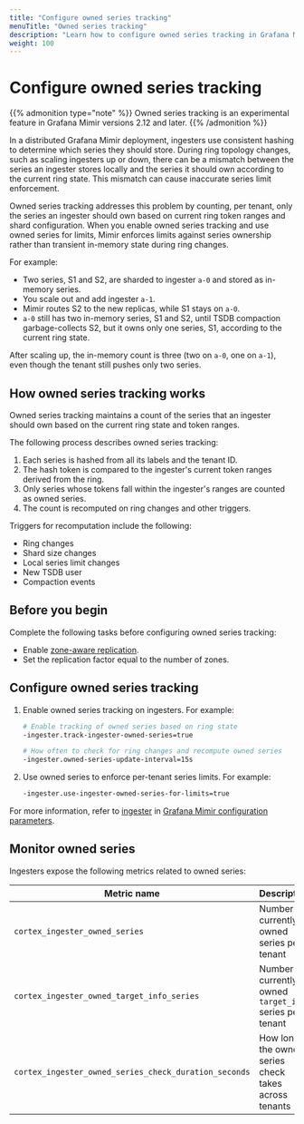 ```yaml
---
title: "Configure owned series tracking"
menuTitle: "Owned series tracking"
description: "Learn how to configure owned series tracking in Grafana Mimir to improve series limit enforcement during ring topology changes."
weight: 100
---
```


# Configure owned series tracking

{{% admonition type="note" %}}
Owned series tracking is an experimental feature in Grafana Mimir versions 2.12 and later.
{{% /admonition %}}

In a distributed Grafana Mimir deployment, ingesters use consistent hashing to determine which series they should store. During ring topology changes, such as scaling ingesters up or down, there can be a mismatch between the series an ingester stores locally and the series it should own according to the current ring state. This mismatch can cause inaccurate series limit enforcement.

Owned series tracking addresses this problem by counting, per tenant, only the series an ingester should own based on current ring token ranges and shard configuration. When you enable owned series tracking and use owned series for limits, Mimir enforces limits against series ownership rather than transient in-memory state during ring changes.

For example:

- Two series, S1 and S2, are sharded to ingester `a-0` and stored as in-memory series.
- You scale out and add ingester `a-1`.
- Mimir routes S2 to the new replicas, while S1 stays on `a-0`.
- `a-0` still has two in-memory series, S1 and S2, until TSDB compaction garbage-collects S2, but it owns only one series, S1, according to the current ring state.

After scaling up, the in-memory count is three (two on `a-0`, one on `a-1`), even though the tenant still pushes only two series.

## How owned series tracking works

Owned series tracking maintains a count of the series that an ingester should own based on the current ring state and token ranges.

The following process describes owned series tracking:

1. Each series is hashed from all its labels and the tenant ID.
1. The hash token is compared to the ingester's current token ranges derived from the ring.
1. Only series whose tokens fall within the ingester's ranges are counted as owned series.
1. The count is recomputed on ring changes and other triggers.

Triggers for recomputation include the following:

- Ring changes
- Shard size changes
- Local series limit changes
- New TSDB user
- Compaction events

## Before you begin

Complete the following tasks before configuring owned series tracking:

- Enable [zone-aware replication](https://grafana.com/docs/mimir/<MIMIR_VERSION>/configure/configure-zone-aware-replication/).
- Set the replication factor equal to the number of zones.

## Configure owned series tracking

1.  Enable owned series tracking on ingesters. For example:

    ```sh
    # Enable tracking of owned series based on ring state
    -ingester.track-ingester-owned-series=true

    # How often to check for ring changes and recompute owned series
    -ingester.owned-series-update-interval=15s
    ```

1.  Use owned series to enforce per-tenant series limits. For example:

    ```sh
    -ingester.use-ingester-owned-series-for-limits=true
    ```

For more information, refer to [ingester](https://grafana.com/docs/mimir/<MIMIR_VERSION>/configure/configuration-parameters/#ingester) in [Grafana Mimir configuration parameters](https://grafana.com/docs/mimir/<MIMIR_VERSION>/configure/configuration-parameters/).

## Monitor owned series

Ingesters expose the following metrics related to owned series:

| Metric name                                           | Description                                               |
| ----------------------------------------------------- | --------------------------------------------------------- |
| `cortex_ingester_owned_series`                        | Number of currently owned series per tenant               |
| `cortex_ingester_owned_target_info_series`            | Number of currently owned `target_info` series per tenant |
| `cortex_ingester_owned_series_check_duration_seconds` | How long the owned series check takes across tenants      |
